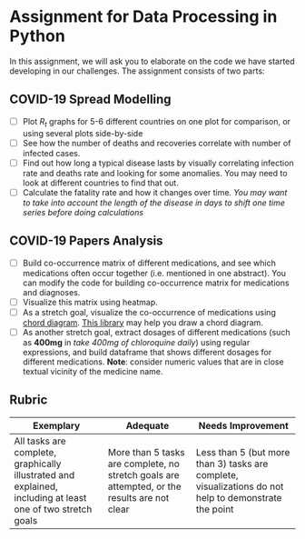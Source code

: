# Assignment for Data Processing in Python

In this assignment, we will ask you to elaborate on the code we have started developing in our challenges. The assignment consists of two parts:

## COVID-19 Spread Modelling

 - [ ] Plot *R<sub>t</sub>* graphs for 5-6 different countries on one plot for comparison, or using several plots side-by-side
 - [ ] See how the number of deaths and recoveries correlate with number of infected cases.
 - [ ] Find out how long a typical disease lasts by visually correlating infection rate and deaths rate and looking for some anomalies. You may need to look at different countries to find that out.
 - [ ] Calculate the fatality rate and how it changes over time. *You may want to take into account the length of the disease in days to shift one time series before doing calculations*

## COVID-19 Papers Analysis

- [ ] Build co-occurrence matrix of different medications, and see which medications often occur together (i.e. mentioned in one abstract). You can modify the code for building co-occurrence matrix for medications and diagnoses.
- [ ] Visualize this matrix using heatmap.
- [ ] As a stretch goal, visualize the co-occurrence of medications using [chord diagram](https://en.wikipedia.org/wiki/Chord_diagram). [This library](https://pypi.org/project/chord/) may help you draw a chord diagram.
- [ ] As another stretch goal, extract dosages of different medications (such as **400mg** in *take 400mg of chloroquine daily*) using regular expressions, and build dataframe that shows different dosages for different medications. **Note**: consider numeric values that are in close textual vicinity of the medicine name.

## Rubric

Exemplary | Adequate | Needs Improvement
--- | --- | -- |
All tasks are complete, graphically illustrated and explained, including at least one of two stretch goals | More than 5 tasks are complete, no stretch goals are attempted, or the results are not clear | Less than 5 (but more than 3) tasks are complete, visualizations do not help to demonstrate the point